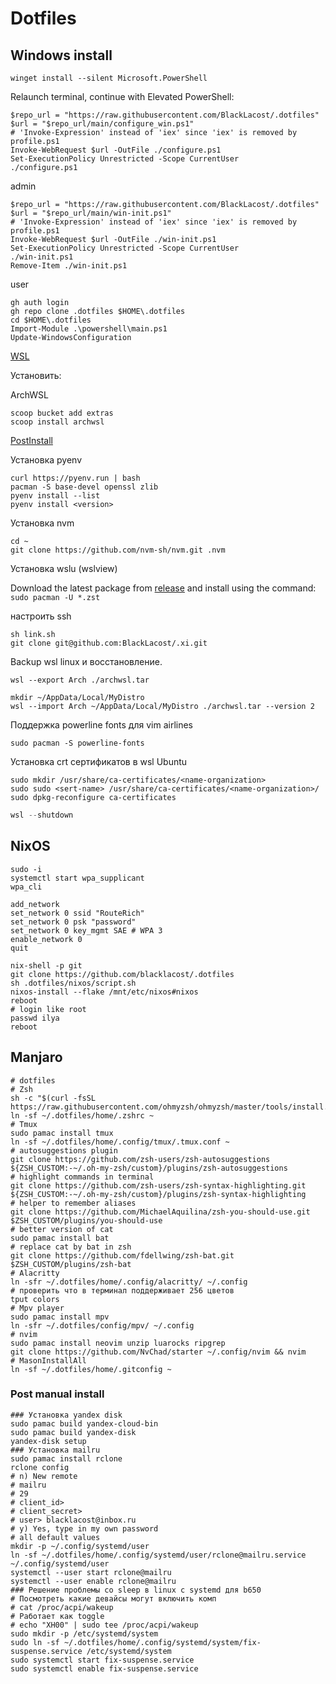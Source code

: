 # Dotfiles

## Windows install

```shell
winget install --silent Microsoft.PowerShell
```

Relaunch terminal, continue with Elevated PowerShell:

```shell
$repo_url = "https://raw.githubusercontent.com/BlackLacost/.dotfiles"
$url = "$repo_url/main/configure_win.ps1"
# 'Invoke-Expression' instead of 'iex' since 'iex' is removed by profile.ps1
Invoke-WebRequest $url -OutFile ./configure.ps1
Set-ExecutionPolicy Unrestricted -Scope CurrentUser
./configure.ps1
```

admin

```shell
$repo_url = "https://raw.githubusercontent.com/BlackLacost/.dotfiles"
$url = "$repo_url/main/win-init.ps1"
# 'Invoke-Expression' instead of 'iex' since 'iex' is removed by profile.ps1
Invoke-WebRequest $url -OutFile ./win-init.ps1
Set-ExecutionPolicy Unrestricted -Scope CurrentUser
./win-init.ps1
Remove-Item ./win-init.ps1
```

user

```
gh auth login
gh repo clone .dotfiles $HOME\.dotfiles
cd $HOME\.dotfiles
Import-Module .\powershell\main.ps1
Update-WindowsConfiguration
```

[WSL](https://docs.microsoft.com/ru-ru/windows/wsl/install-win10#manual-installation-steps)

Установить:

ArchWSL

```
scoop bucket add extras
scoop install archwsl
```

[PostInstall](https://wsldl-pg.github.io/ArchW-docs/How-to-Setup/#setup-after-install)

Установка pyenv

```
curl https://pyenv.run | bash
pacman -S base-devel openssl zlib
pyenv install --list
pyenv install <version>
```

Установка nvm

```
cd ~
git clone https://github.com/nvm-sh/nvm.git .nvm
```

Установка wslu (wslview)

Download the latest package from [release](https://github.com/wslutilities/wslu/releases) and install using the command: `sudo pacman -U *.zst`

настроить ssh

```
sh link.sh
git clone git@github.com:BlackLacost/.xi.git
```

Backup wsl linux и восстановление.

```
wsl --export Arch ./archwsl.tar

mkdir ~/AppData/Local/MyDistro
wsl --import Arch ~/AppData/Local/MyDistro ./archwsl.tar --version 2
```

Поддержка powerline fonts для vim airlines

```
sudo pacman -S powerline-fonts
```

Установка crt сертификатов в wsl Ubuntu

```shell
sudo mkdir /usr/share/ca-certificates/<name-organization>
sudo sudo <sert-name> /usr/share/ca-certificates/<name-organization>/
sudo dpkg-reconfigure ca-certificates
```

```powershell
wsl --shutdown
```

## NixOS

```shell
sudo -i
systemctl start wpa_supplicant
wpa_cli
```

```wap_cli
add_network
set_network 0 ssid "RouteRich"
set_network 0 psk "password"
set_network 0 key_mgmt SAE # WPA 3
enable_network 0
quit
```

```shell
nix-shell -p git
git clone https://github.com/blacklacost/.dotfiles
sh .dotfiles/nixos/script.sh
nixos-install --flake /mnt/etc/nixos#nixos
reboot
# login like root
passwd ilya
reboot
```

## Manjaro

```shell
# dotfiles
# Zsh
sh -c "$(curl -fsSL https://raw.githubusercontent.com/ohmyzsh/ohmyzsh/master/tools/install.sh)"
ln -sf ~/.dotfiles/home/.zshrc ~
# Tmux
sudo pamac install tmux
ln -sf ~/.dotfiles/home/.config/tmux/.tmux.conf ~
# autosuggestions plugin
git clone https://github.com/zsh-users/zsh-autosuggestions ${ZSH_CUSTOM:-~/.oh-my-zsh/custom}/plugins/zsh-autosuggestions
# highlight commands in terminal
git clone https://github.com/zsh-users/zsh-syntax-highlighting.git ${ZSH_CUSTOM:-~/.oh-my-zsh/custom}/plugins/zsh-syntax-highlighting
# helper to remember aliases
git clone https://github.com/MichaelAquilina/zsh-you-should-use.git $ZSH_CUSTOM/plugins/you-should-use
# better version of cat
sudo pamac install bat
# replace cat by bat in zsh
git clone https://github.com/fdellwing/zsh-bat.git $ZSH_CUSTOM/plugins/zsh-bat
# Alacritty
ln -sfr ~/.dotfiles/home/.config/alacritty/ ~/.config
# проверить что в терминал поддерживает 256 цветов
tput colors
# Mpv player
sudo pamac install mpv
ln -sfr ~/.dotfiles/config/mpv/ ~/.config
# nvim
sudo pamac install neovim unzip luarocks ripgrep
git clone https://github.com/NvChad/starter ~/.config/nvim && nvim
# MasonInstallAll
ln -sf ~/.dotfiles/home/.gitconfig ~
```

### Post manual install

```shell
### Установка yandex disk
sudo pamac build yandex-cloud-bin
sudo pamac build yandex-disk
yandex-disk setup
### Установка mailru
sudo pamac install rclone
rclone config
# n) New remote
# mailru
# 29
# client_id>
# client_secret>
# user> blacklacost@inbox.ru
# y) Yes, type in my own password
# all default values
mkdir -p ~/.config/systemd/user
ln -sf ~/.dotfiles/home/.config/systemd/user/rclone@mailru.service ~/.config/systemd/user
systemctl --user start rclone@mailru
systemctl --user enable rclone@mailru
### Решение проблемы со sleep в linux с systemd для b650
# Посмотреть какие девайсы могут включить комп
# cat /proc/acpi/wakeup
# Работает как toggle
# echo "XH00" | sudo tee /proc/acpi/wakeup
sudo mkdir -p /etc/systemd/system
sudo ln -sf ~/.dotfiles/home/.config/systemd/system/fix-suspense.service /etc/systemd/system
sudo systemctl start fix-suspense.service
sudo systemctl enable fix-suspense.service
```
